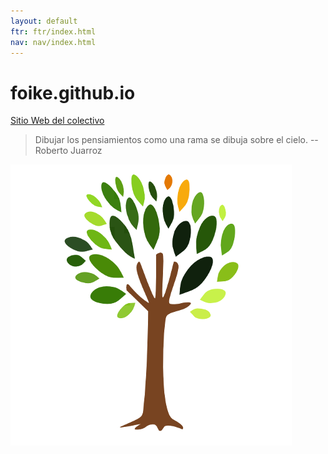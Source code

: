 ```yaml
---
layout: default
ftr: ftr/index.html
nav: nav/index.html
---
```


foike.github.io
===============

[Sitio Web del colectivo](http://foike.org/)

>	Dibujar los pensiamientos como una rama se dibuja sobre el cielo.
>	-- Roberto Juarroz

![foike](./img/foike-arbol.png)
